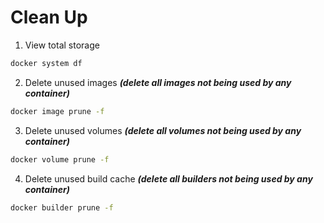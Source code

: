 # Clean Up

1. View total storage
```bash
docker system df
```

2. Delete unused images ***(delete all images not being used by any container)***
```bash
docker image prune -f
```

3. Delete unused volumes ***(delete all volumes not being used by any container)***
```bash
docker volume prune -f
```

4. Delete unused build cache ***(delete all builders not being used by any container)***
```bash
docker builder prune -f
```
